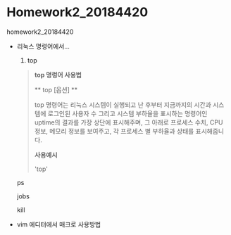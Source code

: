 # Homework2_20184420
homework2_20184420

+ 리눅스 명령어에서...
  1) top
  > **top 명렁어 사용법**
  > 
  > ** top [옵션] **
  > 
  > top 명령어는 리눅스 시스템이 실행되고 난 후부터 지금까지의 시간과 시스템에 로그인된 사용자 수 그리고 시스템 부하율을 표시하는 명령어인 uptime의 결과를 가장 상단에 표시해주며, 그 아래로 프로세스 수치, CPU 정보, 메모리 정보를 보여주고, 각 프로세스 별 부하율과 상태를 표시해줍니다. 
  > 
  >**사용예시**
  >
  >'top'
  
  ps
  
  jobs
  
  kill
  
+ vim 에디터에서 매크로 사용방법
